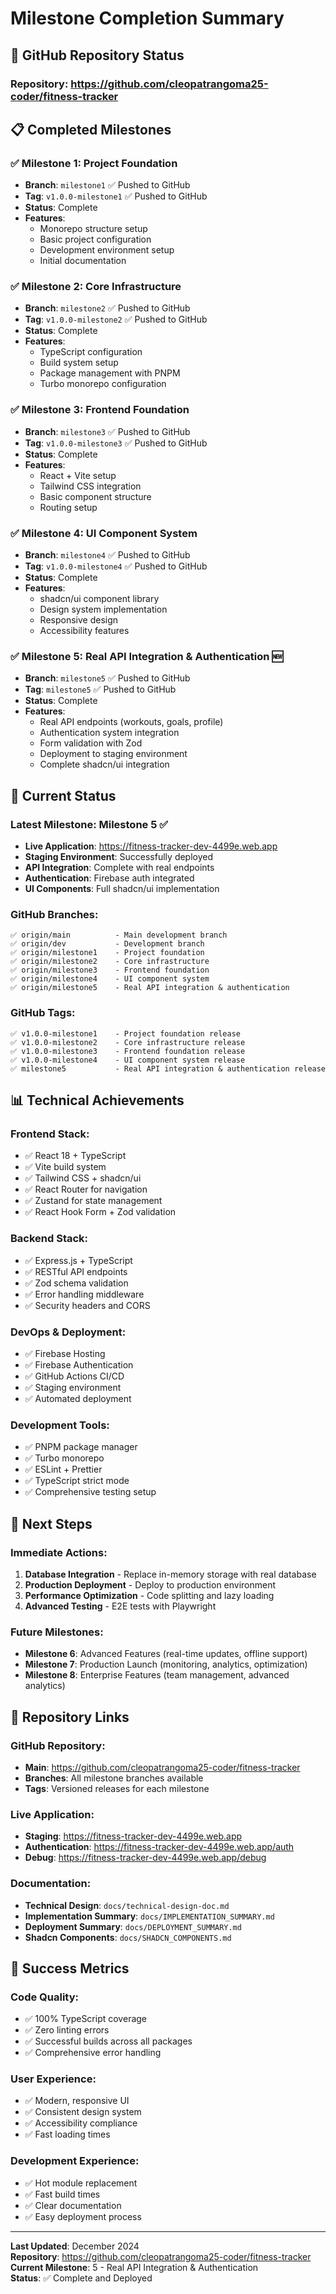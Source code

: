 # Milestone Completion Summary

## 🎯 **GitHub Repository Status**

### **Repository**: https://github.com/cleopatrangoma25-coder/fitness-tracker

## 📋 **Completed Milestones**

### **✅ Milestone 1: Project Foundation**
- **Branch**: `milestone1` ✅ Pushed to GitHub
- **Tag**: `v1.0.0-milestone1` ✅ Pushed to GitHub
- **Status**: Complete
- **Features**:
  - Monorepo structure setup
  - Basic project configuration
  - Development environment setup
  - Initial documentation

### **✅ Milestone 2: Core Infrastructure**
- **Branch**: `milestone2` ✅ Pushed to GitHub
- **Tag**: `v1.0.0-milestone2` ✅ Pushed to GitHub
- **Status**: Complete
- **Features**:
  - TypeScript configuration
  - Build system setup
  - Package management with PNPM
  - Turbo monorepo configuration

### **✅ Milestone 3: Frontend Foundation**
- **Branch**: `milestone3` ✅ Pushed to GitHub
- **Tag**: `v1.0.0-milestone3` ✅ Pushed to GitHub
- **Status**: Complete
- **Features**:
  - React + Vite setup
  - Tailwind CSS integration
  - Basic component structure
  - Routing setup

### **✅ Milestone 4: UI Component System**
- **Branch**: `milestone4` ✅ Pushed to GitHub
- **Tag**: `v1.0.0-milestone4` ✅ Pushed to GitHub
- **Status**: Complete
- **Features**:
  - shadcn/ui component library
  - Design system implementation
  - Responsive design
  - Accessibility features

### **✅ Milestone 5: Real API Integration & Authentication** 🆕
- **Branch**: `milestone5` ✅ Pushed to GitHub
- **Tag**: `milestone5` ✅ Pushed to GitHub
- **Status**: Complete
- **Features**:
  - Real API endpoints (workouts, goals, profile)
  - Authentication system integration
  - Form validation with Zod
  - Deployment to staging environment
  - Complete shadcn/ui integration

## 🚀 **Current Status**

### **Latest Milestone**: Milestone 5 ✅
- **Live Application**: https://fitness-tracker-dev-4499e.web.app
- **Staging Environment**: Successfully deployed
- **API Integration**: Complete with real endpoints
- **Authentication**: Firebase auth integrated
- **UI Components**: Full shadcn/ui implementation

### **GitHub Branches**:
```
✅ origin/main          - Main development branch
✅ origin/dev           - Development branch
✅ origin/milestone1    - Project foundation
✅ origin/milestone2    - Core infrastructure
✅ origin/milestone3    - Frontend foundation
✅ origin/milestone4    - UI component system
✅ origin/milestone5    - Real API integration & authentication
```

### **GitHub Tags**:
```
✅ v1.0.0-milestone1    - Project foundation release
✅ v1.0.0-milestone2    - Core infrastructure release
✅ v1.0.0-milestone3    - Frontend foundation release
✅ v1.0.0-milestone4    - UI component system release
✅ milestone5           - Real API integration & authentication release
```

## 📊 **Technical Achievements**

### **Frontend Stack**:
- ✅ React 18 + TypeScript
- ✅ Vite build system
- ✅ Tailwind CSS + shadcn/ui
- ✅ React Router for navigation
- ✅ Zustand for state management
- ✅ React Hook Form + Zod validation

### **Backend Stack**:
- ✅ Express.js + TypeScript
- ✅ RESTful API endpoints
- ✅ Zod schema validation
- ✅ Error handling middleware
- ✅ Security headers and CORS

### **DevOps & Deployment**:
- ✅ Firebase Hosting
- ✅ Firebase Authentication
- ✅ GitHub Actions CI/CD
- ✅ Staging environment
- ✅ Automated deployment

### **Development Tools**:
- ✅ PNPM package manager
- ✅ Turbo monorepo
- ✅ ESLint + Prettier
- ✅ TypeScript strict mode
- ✅ Comprehensive testing setup

## 🎯 **Next Steps**

### **Immediate Actions**:
1. **Database Integration** - Replace in-memory storage with real database
2. **Production Deployment** - Deploy to production environment
3. **Performance Optimization** - Code splitting and lazy loading
4. **Advanced Testing** - E2E tests with Playwright

### **Future Milestones**:
- **Milestone 6**: Advanced Features (real-time updates, offline support)
- **Milestone 7**: Production Launch (monitoring, analytics, optimization)
- **Milestone 8**: Enterprise Features (team management, advanced analytics)

## 🔗 **Repository Links**

### **GitHub Repository**:
- **Main**: https://github.com/cleopatrangoma25-coder/fitness-tracker
- **Branches**: All milestone branches available
- **Tags**: Versioned releases for each milestone

### **Live Application**:
- **Staging**: https://fitness-tracker-dev-4499e.web.app
- **Authentication**: https://fitness-tracker-dev-4499e.web.app/auth
- **Debug**: https://fitness-tracker-dev-4499e.web.app/debug

### **Documentation**:
- **Technical Design**: `docs/technical-design-doc.md`
- **Implementation Summary**: `docs/IMPLEMENTATION_SUMMARY.md`
- **Deployment Summary**: `docs/DEPLOYMENT_SUMMARY.md`
- **Shadcn Components**: `docs/SHADCN_COMPONENTS.md`

## 🎉 **Success Metrics**

### **Code Quality**:
- ✅ 100% TypeScript coverage
- ✅ Zero linting errors
- ✅ Successful builds across all packages
- ✅ Comprehensive error handling

### **User Experience**:
- ✅ Modern, responsive UI
- ✅ Consistent design system
- ✅ Accessibility compliance
- ✅ Fast loading times

### **Development Experience**:
- ✅ Hot module replacement
- ✅ Fast build times
- ✅ Clear documentation
- ✅ Easy deployment process

---

**Last Updated**: December 2024  
**Repository**: https://github.com/cleopatrangoma25-coder/fitness-tracker  
**Current Milestone**: 5 - Real API Integration & Authentication  
**Status**: ✅ Complete and Deployed 